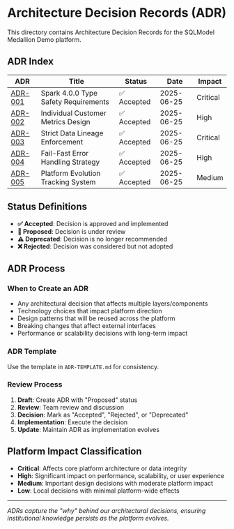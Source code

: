 # Architecture Decision Records (ADR)

This directory contains Architecture Decision Records for the SQLModel Medallion Demo platform.

## ADR Index

| ADR | Title | Status | Date | Impact |
|-----|-------|--------|------|--------|
| [ADR-001](./ADR-001-spark-4-type-safety.md) | Spark 4.0.0 Type Safety Requirements | ✅ Accepted | 2025-06-25 | Critical |
| [ADR-002](./ADR-002-individual-customer-metrics.md) | Individual Customer Metrics Design | ✅ Accepted | 2025-06-25 | High |
| [ADR-003](./ADR-003-strict-data-lineage.md) | Strict Data Lineage Enforcement | ✅ Accepted | 2025-06-25 | Critical |
| [ADR-004](./ADR-004-fail-fast-error-handling.md) | Fail-Fast Error Handling Strategy | ✅ Accepted | 2025-06-25 | High |
| [ADR-005](./ADR-005-evolution-tracking-system.md) | Platform Evolution Tracking System | ✅ Accepted | 2025-06-25 | Medium |

## Status Definitions

- **✅ Accepted**: Decision is approved and implemented
- **🔄 Proposed**: Decision is under review
- **⚠️ Deprecated**: Decision is no longer recommended
- **❌ Rejected**: Decision was considered but not adopted

## ADR Process

### When to Create an ADR
- Any architectural decision that affects multiple layers/components
- Technology choices that impact platform direction
- Design patterns that will be reused across the platform
- Breaking changes that affect external interfaces
- Performance or scalability decisions with long-term impact

### ADR Template
Use the template in `ADR-TEMPLATE.md` for consistency.

### Review Process
1. **Draft**: Create ADR with "Proposed" status
2. **Review**: Team review and discussion
3. **Decision**: Mark as "Accepted", "Rejected", or "Deprecated"
4. **Implementation**: Execute the decision
5. **Update**: Maintain ADR as implementation evolves

## Platform Impact Classification

- **Critical**: Affects core platform architecture or data integrity
- **High**: Significant impact on performance, scalability, or user experience
- **Medium**: Important design decisions with moderate platform impact
- **Low**: Local decisions with minimal platform-wide effects

---

*ADRs capture the "why" behind our architectural decisions, ensuring institutional knowledge persists as the platform evolves.*